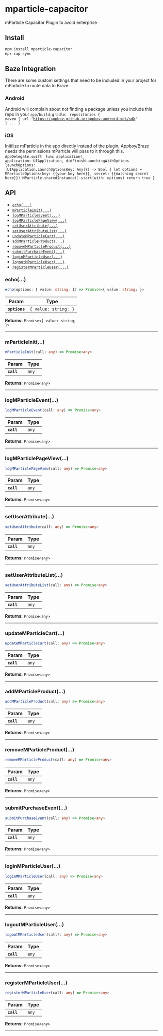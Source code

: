 # mparticle-capacitor

mParticle Capacitor Plugin to avoid enterprise

## Install

```bash
npm install mparticle-capacitor
npx cap sync
```

## Baze Integration

There are some custom settings that need to be included in your project for mParticle to route data to Braze.

### Android

Android will complain about not finding a package unless you include this repo in your `app/build.gradle`:
<code>
repositories {
    maven { url "https://appboy.github.io/appboy-android-sdk/sdk" }
    ...
}
</code>

### iOS

Initilize mParticle in the app directly instead of the plugin, Appboy/Braze needs the permissions mParticle will pass to it through this.
`AppDelegate.swift`
<code>
func application(_ application: UIApplication, didFinishLaunchingWithOptions launchOptions: [UIApplication.LaunchOptionsKey: Any]?) -> Bool {
        let options = MParticleOptions(key: {{your key here}}, secret: {{matching secret here}})
        MParticle.sharedInstance().start(with: options)
        return true
}
</code>

## API

<docgen-index>

* [`echo(...)`](#echo)
* [`mParticleInit(...)`](#mparticleinit)
* [`logMParticleEvent(...)`](#logmparticleevent)
* [`logMParticlePageView(...)`](#logmparticlepageview)
* [`setUserAttribute(...)`](#setuserattribute)
* [`setUserAttributeList(...)`](#setuserattributelist)
* [`updateMParticleCart(...)`](#updatemparticlecart)
* [`addMParticleProduct(...)`](#addmparticleproduct)
* [`removeMParticleProduct(...)`](#removemparticleproduct)
* [`submitPurchaseEvent(...)`](#submitpurchaseevent)
* [`loginMParticleUser(...)`](#loginmparticleuser)
* [`logoutMParticleUser(...)`](#logoutmparticleuser)
* [`registerMParticleUser(...)`](#registermparticleuser)

</docgen-index>

<docgen-api>
<!--Update the source file JSDoc comments and rerun docgen to update the docs below-->

### echo(...)

```typescript
echo(options: { value: string; }) => Promise<{ value: string; }>
```

| Param         | Type                            |
| ------------- | ------------------------------- |
| **`options`** | <code>{ value: string; }</code> |

**Returns:** <code>Promise&lt;{ value: string; }&gt;</code>

--------------------


### mParticleInit(...)

```typescript
mParticleInit(call: any) => Promise<any>
```

| Param      | Type             |
| ---------- | ---------------- |
| **`call`** | <code>any</code> |

**Returns:** <code>Promise&lt;any&gt;</code>

--------------------


### logMParticleEvent(...)

```typescript
logMParticleEvent(call: any) => Promise<any>
```

| Param      | Type             |
| ---------- | ---------------- |
| **`call`** | <code>any</code> |

**Returns:** <code>Promise&lt;any&gt;</code>

--------------------


### logMParticlePageView(...)

```typescript
logMParticlePageView(call: any) => Promise<any>
```

| Param      | Type             |
| ---------- | ---------------- |
| **`call`** | <code>any</code> |

**Returns:** <code>Promise&lt;any&gt;</code>

--------------------


### setUserAttribute(...)

```typescript
setUserAttribute(call: any) => Promise<any>
```

| Param      | Type             |
| ---------- | ---------------- |
| **`call`** | <code>any</code> |

**Returns:** <code>Promise&lt;any&gt;</code>

--------------------


### setUserAttributeList(...)

```typescript
setUserAttributeList(call: any) => Promise<any>
```

| Param      | Type             |
| ---------- | ---------------- |
| **`call`** | <code>any</code> |

**Returns:** <code>Promise&lt;any&gt;</code>

--------------------


### updateMParticleCart(...)

```typescript
updateMParticleCart(call: any) => Promise<any>
```

| Param      | Type             |
| ---------- | ---------------- |
| **`call`** | <code>any</code> |

**Returns:** <code>Promise&lt;any&gt;</code>

--------------------


### addMParticleProduct(...)

```typescript
addMParticleProduct(call: any) => Promise<any>
```

| Param      | Type             |
| ---------- | ---------------- |
| **`call`** | <code>any</code> |

**Returns:** <code>Promise&lt;any&gt;</code>

--------------------


### removeMParticleProduct(...)

```typescript
removeMParticleProduct(call: any) => Promise<any>
```

| Param      | Type             |
| ---------- | ---------------- |
| **`call`** | <code>any</code> |

**Returns:** <code>Promise&lt;any&gt;</code>

--------------------


### submitPurchaseEvent(...)

```typescript
submitPurchaseEvent(call: any) => Promise<any>
```

| Param      | Type             |
| ---------- | ---------------- |
| **`call`** | <code>any</code> |

**Returns:** <code>Promise&lt;any&gt;</code>

--------------------


### loginMParticleUser(...)

```typescript
loginMParticleUser(call: any) => Promise<any>
```

| Param      | Type             |
| ---------- | ---------------- |
| **`call`** | <code>any</code> |

**Returns:** <code>Promise&lt;any&gt;</code>

--------------------


### logoutMParticleUser(...)

```typescript
logoutMParticleUser(call?: any) => Promise<any>
```

| Param      | Type             |
| ---------- | ---------------- |
| **`call`** | <code>any</code> |

**Returns:** <code>Promise&lt;any&gt;</code>

--------------------


### registerMParticleUser(...)

```typescript
registerMParticleUser(call: any) => Promise<any>
```

| Param      | Type             |
| ---------- | ---------------- |
| **`call`** | <code>any</code> |

**Returns:** <code>Promise&lt;any&gt;</code>

--------------------

</docgen-api>
